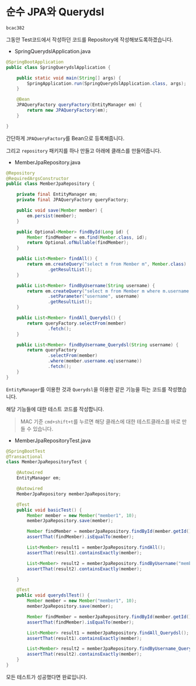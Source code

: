 # 순수 JPA와 Querydsl

`bcac382`   

그동안 Test코드에서 작성하던 
코드를 Repository에 작성해보도록하겠습니다.

- SpringQuerydslApplication.java
```java
@SpringBootApplication
public class SpringQuerydslApplication {

    public static void main(String[] args) {
        SpringApplication.run(SpringQuerydslApplication.class, args);
    }

    @Bean
    JPAQueryFactory queryFactory(EntityManager em) {
        return new JPAQueryFactory(em);
    }

}
```
간단하게 `JPAQueryFactory`를 Bean으로 등록해줍니다.

그리고 `repository` 패키지를 하나 만들고 아래에
클래스를 만들어줍니다.
- MemberJpaRepository.java
```java
@Repository
@RequiredArgsConstructor
public class MemberJpaRepository {

    private final EntityManager em;
    private final JPAQueryFactory queryFactory;

    public void save(Member member) {
        em.persist(member);
    }

    public Optional<Member> findById(Long id) {
        Member findMember = em.find(Member.class, id);
        return Optional.ofNullable(findMember);
    }

    public List<Member> findAll() {
        return em.createQuery("select m from Member m", Member.class)
                .getResultList();
    }

    public List<Member> findByUsername(String username) {
        return em.createQuery("select m from Member m where m.username = :username", Member.class)
                .setParameter("username", username)
                .getResultList();
    }

    public List<Member> findAll_Querydsl() {
        return queryFactory.selectFrom(member)
                .fetch();
    }

    public List<Member> findByUsername_Querydsl(String username) {
        return queryFactory
                .selectFrom(member)
                .where(member.username.eq(username))
                .fetch();
    }
}
```

`EntityManager`를 이용한 것과 `Querydsl`을 이용한 같은 기능을 하는 
코드를 작성했습니다.

해당 기능들에 대한 테스트 코드를 작성합니다.   
> MAC 기준 `cmd+shift+t`를 누르면 해당 클래스에 대한 테스트클래스를 바로 만들 수 있습니다.

- MemberJpaRepositoryTest.java
```java
@SpringBootTest
@Transactional
class MemberJpaRepositoryTest {

    @Autowired
    EntityManager em;

    @Autowired
    MemberJpaRepository memberJpaRepository;

    @Test
    public void basicTest() {
        Member member = new Member("member1", 10);
        memberJpaRepository.save(member);

        Member findMember = memberJpaRepository.findById(member.getId()).get();
        assertThat(findMember).isEqualTo(member);

        List<Member> result1 = memberJpaRepository.findAll();
        assertThat(result1).containsExactly(member);

        List<Member> result2 = memberJpaRepository.findByUsername("member1");
        assertThat(result2).containsExactly(member);

    }

    @Test
    public void querydslTest() {
        Member member = new Member("member1", 10);
        memberJpaRepository.save(member);

        Member findMember = memberJpaRepository.findById(member.getId()).get();
        assertThat(findMember).isEqualTo(member);

        List<Member> result1 = memberJpaRepository.findAll_Querydsl();
        assertThat(result1).containsExactly(member);

        List<Member> result2 = memberJpaRepository.findByUsername_Querydsl("member1");
        assertThat(result2).containsExactly(member);
    }
}
```

모든 테스트가 성공했다면 완료입니다.